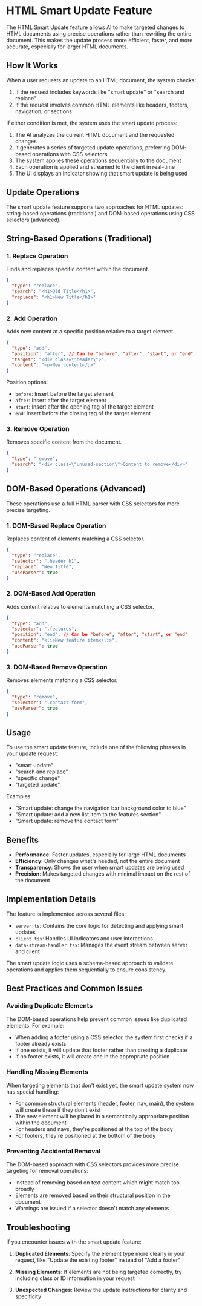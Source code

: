 # HTML Smart Update Feature

The HTML Smart Update feature allows AI to make targeted changes to HTML documents using precise operations rather than rewriting the entire document. This makes the update process more efficient, faster, and more accurate, especially for larger HTML documents.

## How It Works

When a user requests an update to an HTML document, the system checks:
1. If the request includes keywords like "smart update" or "search and replace"
2. If the request involves common HTML elements like headers, footers, navigation, or sections

If either condition is met, the system uses the smart update process:

1. The AI analyzes the current HTML document and the requested changes
2. It generates a series of targeted update operations, preferring DOM-based operations with CSS selectors
3. The system applies these operations sequentially to the document
4. Each operation is applied and streamed to the client in real-time
5. The UI displays an indicator showing that smart update is being used

## Update Operations

The smart update feature supports two approaches for HTML updates: string-based operations (traditional) and DOM-based operations using CSS selectors (advanced).

## String-Based Operations (Traditional)

### 1. Replace Operation

Finds and replaces specific content within the document.

```json
{
  "type": "replace",
  "search": "<h1>Old Title</h1>",
  "replace": "<h1>New Title</h1>"
}
```

### 2. Add Operation

Adds new content at a specific position relative to a target element.

```json
{
  "type": "add",
  "position": "after", // Can be "before", "after", "start", or "end"
  "target": "<div class=\"header\">",
  "content": "<p>New content</p>"
}
```

Position options:
- `before`: Insert before the target element
- `after`: Insert after the target element
- `start`: Insert after the opening tag of the target element
- `end`: Insert before the closing tag of the target element

### 3. Remove Operation

Removes specific content from the document.

```json
{
  "type": "remove",
  "search": "<div class=\"unused-section\">Content to remove</div>"
}
```

## DOM-Based Operations (Advanced)

These operations use a full HTML parser with CSS selectors for more precise targeting.

### 1. DOM-Based Replace Operation

Replaces content of elements matching a CSS selector.

```json
{
  "type": "replace",
  "selector": ".header h1",
  "replace": "New Title",
  "useParser": true
}
```

### 2. DOM-Based Add Operation

Adds content relative to elements matching a CSS selector.

```json
{
  "type": "add",
  "selector": ".features",
  "position": "end", // Can be "before", "after", "start", or "end"
  "content": "<li>New feature item</li>",
  "useParser": true
}
```

### 3. DOM-Based Remove Operation

Removes elements matching a CSS selector.

```json
{
  "type": "remove",
  "selector": ".contact-form",
  "useParser": true
}
```

## Usage

To use the smart update feature, include one of the following phrases in your update request:
- "smart update"
- "search and replace"
- "specific change"
- "targeted update"

Examples:
- "Smart update: change the navigation bar background color to blue"
- "Smart update: add a new list item to the features section"
- "Smart update: remove the contact form"

## Benefits

- **Performance**: Faster updates, especially for large HTML documents
- **Efficiency**: Only changes what's needed, not the entire document
- **Transparency**: Shows the user when smart updates are being used
- **Precision**: Makes targeted changes with minimal impact on the rest of the document

## Implementation Details

The feature is implemented across several files:
- `server.ts`: Contains the core logic for detecting and applying smart updates
- `client.tsx`: Handles UI indicators and user interactions
- `data-stream-handler.tsx`: Manages the event stream between server and client

The smart update logic uses a schema-based approach to validate operations and applies them sequentially to ensure consistency.

## Best Practices and Common Issues

### Avoiding Duplicate Elements

The DOM-based operations help prevent common issues like duplicated elements. For example:

- When adding a footer using a CSS selector, the system first checks if a footer already exists
- If one exists, it will update that footer rather than creating a duplicate
- If no footer exists, it will create one in the appropriate position

### Handling Missing Elements

When targeting elements that don't exist yet, the smart update system now has special handling:

- For common structural elements (header, footer, nav, main), the system will create these if they don't exist
- The new element will be placed in a semantically appropriate position within the document
- For headers and navs, they're positioned at the top of the body
- For footers, they're positioned at the bottom of the body

### Preventing Accidental Removal

The DOM-based approach with CSS selectors provides more precise targeting for removal operations:

- Instead of removing based on text content which might match too broadly
- Elements are removed based on their structural position in the document
- Warnings are issued if a selector doesn't match any elements

## Troubleshooting

If you encounter issues with the smart update feature:

1. **Duplicated Elements**: Specify the element type more clearly in your request, like "Update the existing footer" instead of "Add a footer"

2. **Missing Elements**: If elements are not being targeted correctly, try including class or ID information in your request

3. **Unexpected Changes**: Review the update instructions for clarity and specificity
